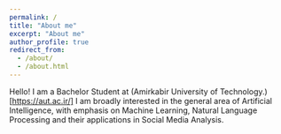 ```yaml
---
permalink: /
title: "About me"
excerpt: "About me"
author_profile: true
redirect_from: 
  - /about/
  - /about.html
---
```


Hello! I am a Bachelor Student at (Amirkabir University of Technology.)[https://aut.ac.ir/]
I am broadly interested in the general area of Artificial Intelligence, with emphasis on Machine Learning, Natural Language Processing and their applications in Social Media Analysis.
